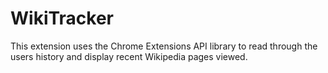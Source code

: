 # WikiTracker

This extension uses the Chrome Extensions API library to read through the users history and display recent Wikipedia pages viewed.
